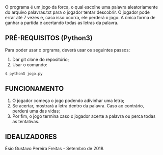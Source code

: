 O programa é um jogo da forca, o qual escolhe uma palavra aleatoriamente do arquivo palavras.txt para o jogador tentar descobrir. O jogador pode errar até 7 vezes e, caso isso ocorra, ele perderá o jogo. A única forma de ganhar a partida é acertando todas as letras da palavra.

## PRÉ-REQUISITOS (Python3)
Para poder usar o prgrama, deverá usar os seguintes passos:
1. Dar git clone do repositório;
2. Usar o comando:

```
$ python3 jogo.py
```

## FUNCIONAMENTO
1. O jogador começa o jogo podendo adivinhar uma letra;
2. Se acertar, mostrará a letra dentro da palavra. Caso ao contrário, perderá uma das vidas;
3. Por fim, o jogo termina caso o jogador acerte a palavra ou perca todas as tentativas.


## IDEALIZADORES
Ésio Gustavo Pereira Freitas - Setembro de 2018.
